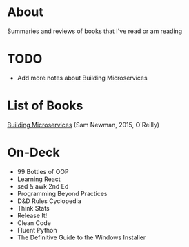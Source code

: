 # About

Summaries and reviews of books that I've read or am reading

# TODO

* Add more notes about Building Microservices

# List of Books

[Building Microservices](./building-microservices.md) (Sam Newman, 2015, O'Reilly)

# On-Deck

* 99 Bottles of OOP
* Learning React
* sed & awk 2nd Ed
* Programming Beyond Practices
* D&D Rules Cyclopedia
* Think Stats
* Release It!
* Clean Code
* Fluent Python
* The Definitive Guide to the Windows Installer
